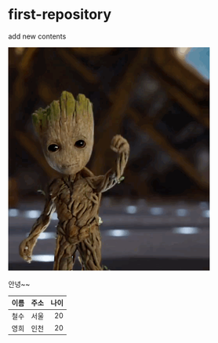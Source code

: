 # first-repository
add new contents

<img src=./img/groot.gif>

안녕~~

| 이름 | 주소 | 나이 |
|---|:---:|---:|
| 철수 | 서울 | 20 |
| 영희 | 인천 | 20 |
